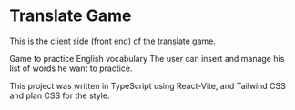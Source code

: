 # Translate Game
This is the client side (front end) of the translate game. 

Game to practice English vocabulary
The user can insert and manage his list of words he want to practice. 

This project was written in TypeScript using React-Vite, and Tailwind CSS and plan CSS for the style.
